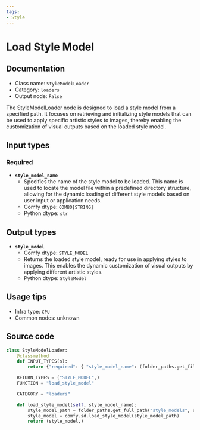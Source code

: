 ```yaml
---
tags:
- Style
---
```


# Load Style Model
## Documentation
- Class name: `StyleModelLoader`
- Category: `loaders`
- Output node: `False`

The StyleModelLoader node is designed to load a style model from a specified path. It focuses on retrieving and initializing style models that can be used to apply specific artistic styles to images, thereby enabling the customization of visual outputs based on the loaded style model.
## Input types
### Required
- **`style_model_name`**
    - Specifies the name of the style model to be loaded. This name is used to locate the model file within a predefined directory structure, allowing for the dynamic loading of different style models based on user input or application needs.
    - Comfy dtype: `COMBO[STRING]`
    - Python dtype: `str`
## Output types
- **`style_model`**
    - Comfy dtype: `STYLE_MODEL`
    - Returns the loaded style model, ready for use in applying styles to images. This enables the dynamic customization of visual outputs by applying different artistic styles.
    - Python dtype: `StyleModel`
## Usage tips
- Infra type: `CPU`
- Common nodes: unknown


## Source code
```python
class StyleModelLoader:
    @classmethod
    def INPUT_TYPES(s):
        return {"required": { "style_model_name": (folder_paths.get_filename_list("style_models"), )}}

    RETURN_TYPES = ("STYLE_MODEL",)
    FUNCTION = "load_style_model"

    CATEGORY = "loaders"

    def load_style_model(self, style_model_name):
        style_model_path = folder_paths.get_full_path("style_models", style_model_name)
        style_model = comfy.sd.load_style_model(style_model_path)
        return (style_model,)

```
